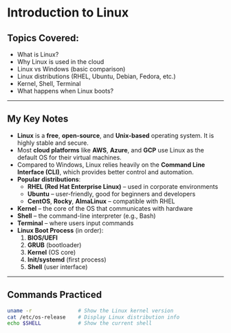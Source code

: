 # Introduction to Linux

## Topics Covered:
- What is Linux?
- Why Linux is used in the cloud
- Linux vs Windows (basic comparison)
- Linux distributions (RHEL, Ubuntu, Debian, Fedora, etc.)
- Kernel, Shell, Terminal
- What happens when Linux boots?

---

## My Key Notes

- **Linux** is a **free**, **open-source**, and **Unix-based** operating system. It is highly stable and secure.
- Most **cloud platforms** like **AWS**, **Azure**, and **GCP** use Linux as the default OS for their virtual machines.
- Compared to Windows, Linux relies heavily on the **Command Line Interface (CLI)**, which provides better control and automation.
- **Popular distributions**:
  - **RHEL (Red Hat Enterprise Linux)** – used in corporate environments
  - **Ubuntu** – user-friendly, good for beginners and developers
  - **CentOS**, **Rocky**, **AlmaLinux** – compatible with RHEL
- **Kernel** – the core of the OS that communicates with hardware
- **Shell** – the command-line interpreter (e.g., Bash)
- **Terminal** – where users input commands
- **Linux Boot Process** (in order):
  1. **BIOS/UEFI**
  2. **GRUB** (bootloader)
  3. **Kernel** (OS core)
  4. **Init/systemd** (first process)
  5. **Shell** (user interface)

---

## Commands Practiced

```bash
uname -r               # Show the Linux kernel version
cat /etc/os-release    # Display Linux distribution info
echo $SHELL            # Show the current shell

